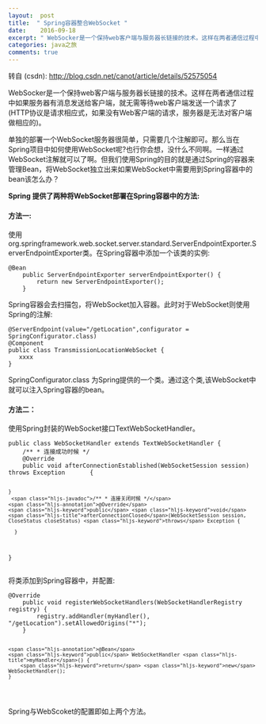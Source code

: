 ```yaml
---
layout:  post
title:  " Spring容器整合WebSocket "
date:    2016-09-18
excerpt: " WebSocker是一个保持web客户端与服务器长链接的技术。这样在两者通信过程中如果服务器有消息发送给客户端，就无需等待web客户端发送一个请求了(HTTP协议是请求相应式，如果没有Web客户端的请求，服务器是无法对客户端做相应的)。单独的部署一个WebSocket服务器很简单，只需要几个注解即可。那么当在Spring项目中如何使用WebSocket呢?也行你会想，没什么不同啊。一样通过Web... "
categories: java之旅 
comments: true
---
```

转自 (csdn): http://blog.csdn.net/canot/article/details/52575054
<div class="markdown_views">
 <p>WebSocker是一个保持web客户端与服务器长链接的技术。这样在两者通信过程中如果服务器有消息发送给客户端，就无需等待web客户端发送一个请求了(HTTP协议是请求相应式，如果没有Web客户端的请求，服务器是无法对客户端做相应的)。</p> 
 <p>单独的部署一个WebSocket服务器很简单，只需要几个注解即可。那么当在Spring项目中如何使用WebSocket呢?也行你会想，没什么不同啊。一样通过WebSocket注解就可以了啊。但我们使用Spring的目的就是通过Spring的容器来管理Bean，将WebSocket独立出来如果WebSocket中需要用到Spring容器中的bean该怎么办？</p> 
 <p><strong>Spring 提供了两种将WebSocket部署在Spring容器中的方法:</strong></p> 
 <h4 id="方法一">方法一:</h4> 
 <p>使用org.springframework.web.socket.server.standard.ServerEndpointExporter.ServerEndpointExporter类。在Spring容器中添加一个该类的实例:</p> 
 <pre class="prettyprint"><code class=" hljs java"><span class="hljs-annotation">@Bean</span>
    <span class="hljs-keyword">public</span> ServerEndpointExporter <span class="hljs-title">serverEndpointExporter</span>() {
        <span class="hljs-keyword">return</span> <span class="hljs-keyword">new</span> ServerEndpointExporter();
    }</code></pre> 
 <p>Spring容器会去扫描包，将WebSocket加入容器。此时对于WebSocket则使用Spring的注解:</p> 
 <pre class="prettyprint"><code class=" hljs cs">@ServerEndpoint(<span class="hljs-keyword">value</span>=<span class="hljs-string">"/getLocation"</span>,configurator = SpringConfigurator.class)
@Component
<span class="hljs-keyword">public</span> <span class="hljs-keyword">class</span> TransmissionLocationWebSocket {
   xxxx
}
</code></pre> 
 <p>SpringConfigurator.class 为Spring提供的一个类。通过这个类,该WebSocket中就可以注入Spring容器的bean。</p> 
 <h4 id="方法二">方法二：</h4> 
 <p>使用Spring封装的WebSocket接口TextWebSocketHandler。</p> 
 <pre class="prettyprint"><code class=" hljs java"><span class="hljs-keyword">public</span> <span class="hljs-class"><span class="hljs-keyword">class</span> <span class="hljs-title">WebSocketHandler</span> <span class="hljs-keyword">extends</span> <span class="hljs-title">TextWebSocketHandler</span> {</span>
    <span class="hljs-javadoc">/** * 连接成功时候 */</span>
    <span class="hljs-annotation">@Override</span>
    <span class="hljs-keyword">public</span> <span class="hljs-keyword">void</span> <span class="hljs-title">afterConnectionEstablished</span>(WebSocketSession session) <span class="hljs-keyword">throws</span> Exception       { 

    }
     <span class="hljs-javadoc">/** * 连接关闭时候 */</span>
    <span class="hljs-annotation">@Override</span>
    <span class="hljs-keyword">public</span> <span class="hljs-keyword">void</span> <span class="hljs-title">afterConnectionClosed</span>(WebSocketSession session, CloseStatus closeStatus) <span class="hljs-keyword">throws</span> Exception {

      }
}
</code></pre> 
 <p>将类添加到Spring容器中，并配置:</p> 
 <pre class="prettyprint"><code class=" hljs java"><span class="hljs-annotation">@Override</span>
    <span class="hljs-keyword">public</span> <span class="hljs-keyword">void</span> <span class="hljs-title">registerWebSocketHandlers</span>(WebSocketHandlerRegistry registry) {
        registry.addHandler(myHandler(), <span class="hljs-string">"/getLocation"</span>).setAllowedOrigins(<span class="hljs-string">"*"</span>);
    }

    <span class="hljs-annotation">@Bean</span>
    <span class="hljs-keyword">public</span> WebSocketHandler <span class="hljs-title">myHandler</span>() {
        <span class="hljs-keyword">return</span> <span class="hljs-keyword">new</span> WebSocketHandler();
    }
</code></pre> 
 <p>Spring与WebScoket的配置即如上两个方法。</p>
</div>